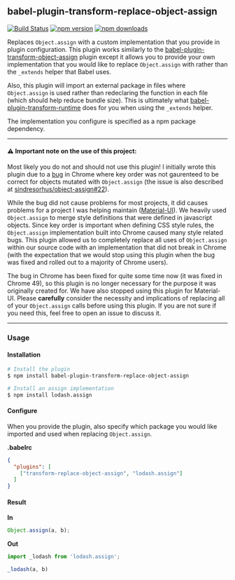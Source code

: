 ## babel-plugin-transform-replace-object-assign
[![Build Status](https://travis-ci.org/newoga/babel-plugin-transform-replace-object-assign.svg?branch=master)](https://travis-ci.org/newoga/babel-plugin-transform-replace-object-assign)
[![npm version](https://img.shields.io/npm/v/babel-plugin-transform-replace-object-assign.svg?style=flat-square)](https://www.npmjs.com/package/babel-plugin-transform-replace-object-assign)
[![npm downloads](https://img.shields.io/npm/dm/babel-plugin-transform-replace-object-assign.svg?style=flat-square)](https://www.npmjs.com/package/babel-plugin-transform-replace-object-assign)

Replaces `Object.assign` with a custom implementation that you provide in plugin configuration. This plugin works similarly to the [babel-plugin-transform-object-assign](https://www.npmjs.com/package/babel-plugin-transform-object-assign) plugin except it allows you to provide your own implementation that you would like to replace `Object.assign` with rather than the `_extends` helper that Babel uses.

Also, this plugin will import an external package in files where `Object.assign` is used rather than redeclaring the function in each file (which should help reduce bundle size). This is ultimately what [babel-plugin-transform-runtime](https://www.npmjs.com/package/babel-plugin-transform-runtime) does for you when using the `_extends` helper.

The implementation you configure is specified as a npm package dependency.

---

#### ⚠️ Important note on the use of this project:
Most likely you do not and should not use this plugin! I initially wrote this plugin due to a [bug](https://bugs.chromium.org/p/v8/issues/detail?id=4118) in Chrome where key order was not gaurenteed to be correct for objects mutated with `Object.assign` (the issue is also described at [sindresorhus/object-assign#22](https://github.com/sindresorhus/object-assign/issues/22)).

While the bug did not cause problems for most projects, it did causes problems for a project I was helping maintain ([Material-UI](https://github.com/callemall/material-ui)). We heavily used `Object.assign` to merge style definitions that were defined in javascript objects. Since key order is important when defining CSS style rules, the `Object.assign` implementation built into Chrome caused many style related bugs. This plugin allowed us to completely replace all uses of `Object.assign` within our source code with an implementation that did not break in Chrome (with the expectation that we would stop using this plugin when the bug was fixed and rolled out to a majority of Chrome users).

The bug in Chrome has been fixed for quite some time now (it was fixed in Chrome 49), so this plugin is no longer necessary for the purpose it was originally created for. We have also stopped using this plugin for Material-UI. Please **carefully** consider the necessity and implications of replacing all of your `Object.assign` calls before using this plugin. If you are not sure if you need this, feel free to open an issue to discuss it.

---

### Usage

#### Installation

```sh
# Install the plugin
$ npm install babel-plugin-transform-replace-object-assign

# Install an assign implementation
$ npm install lodash.assign
```

#### Configure

When you provide the plugin, also specify which package you would like imported and used when replacing `Object.assign`.

**.babelrc**

```json
{
  "plugins": [
    ["transform-replace-object-assign", "lodash.assign"]
  ] 
}
```

#### Result

**In**

```js
Object.assign(a, b);
```

**Out**

```js
import _lodash from 'lodash.assign';

_lodash(a, b)

```
